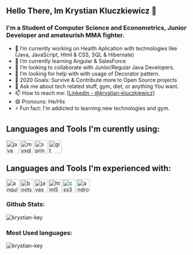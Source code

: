 ## Hello There, Im Krystian Kluczkiewicz 👋

### I'm a Student of Computer Science and Econometrics, Junior Developer and amateurish MMA fighter.

- 🔭 I’m currently working on Health Aplication with technologies like (Java, JavaScript, Html & CSS, SQL & Hibernate)
- 🌱 I’m currently learning Angular & SalesForce
- 👯 I’m looking to collaborate with Junior/Regular Java Developers.
- 🤔 I’m looking for help with with usage of Decorator pattern.
- 🥅 2020 Goals: Survive & Contribute more to Open Source projects
- 💬 Ask me about tech related stuff, gym, diet,  or anything You want.
- 📫 How to reach me: [\[Linkedin - @krystian-kluczkiewicz\]](https://www.linkedin.com/in/krystian-kluczkiewicz-3393a11a0/)
- 😄 Pronouns: He/His
- ⚡ Fun fact: I'm addicted to learning new technologies and gym. 


## Languages and Tools I'm curently using: 

<img align="left" src="https://devicons.github.io/devicon/devicon.git/icons/java/java-original-wordmark.svg" alt="java" width="35"/><img align="left" src="https://devicons.github.io/devicon/devicon.git/icons/mysql/mysql-original-wordmark.svg" alt="mysql" width="35"/> <img align="left" src="https://www.vectorlogo.zone/logos/springio/springio-icon.svg" alt="spring" width="35"/>
<img align="left" src="https://www.vectorlogo.zone/logos/git-scm/git-scm-icon.svg" alt="git" width="35"/>

</br>
</br>

## Languages and Tools I'm experienced with: 

<img align="left" src="https://devicons.github.io/devicon/devicon.git/icons/angularjs/angularjs-original.svg" alt="angularjs" width="35"/> 
<img align="left" src="https://devicons.github.io/devicon/devicon.git/icons/bootstrap/bootstrap-plain.svg" alt="bootstrap" width="35"/>
<img align="left" src="https://devicons.github.io/devicon/devicon.git/icons/javascript/javascript-original.svg" alt="javascript" width="35"/>
<img align="left" src="https://devicons.github.io/devicon/devicon.git/icons/html5/html5-original-wordmark.svg" alt="html5" width="35"/>
  <img align="left" src="https://devicons.github.io/devicon/devicon.git/icons/css3/css3-original-wordmark.svg" alt="css3" width="35"/> 
<img align="left" src="https://devicons.github.io/devicon/devicon.git/icons/android/android-original-wordmark.svg" alt="android" width="35"/>

</br>
</br>

### Github Stats: 

<img src="https://github-readme-stats.vercel.app/api?username=Krystian-key&&show_icons=true&title_color=ffffff&icon_color=bb2acf&text_color=daf7dc&bg_color=151515" alt="krystian-key"/>


### Most Used languages: 

<img align="left" src="https://github-readme-stats.vercel.app/api/top-langs/?username=krystian-key&layout=compact&hide=html" alt="krystian-key" />
